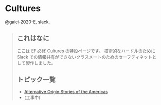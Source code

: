 # Cultures

@gaiei-2020-E, slack. 



> ## これはなに
>
> ここは EF 必修 Cultures の特設ページです。
> 技術的なハードルのために Slack での情報共有ができないクラスメートのためのセーフティネットとして製作しました。
>
> ## トピック一覧
>
> -  [Alternative Origin Stories of the Americas](https://loving-is-easy.github.io/Cultures/Alternative-Origin-Stories-of-the-Americas/resources-list.html) 
> -  (工事中)

